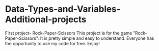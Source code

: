 # Data-Types-and-Variables-Additional-projects
First project- Rock-Paper-Scissors
This project is for the game "Rock-Paper-Scissors". It is pretty simple and easy to understand. Everyone has the opportunity to use my code for free. Enjoy!
